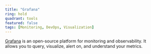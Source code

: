 ```yaml
---
title: "Grafana"
ring: hold
quadrant: tools
featured: false
tags: [Monitoring, DevOps, Visualization]
---
```


[Grafana](https://grafana.com/) is an open-source platform for monitoring and observability. It allows you to query, visualize, alert on, and understand your metrics.
